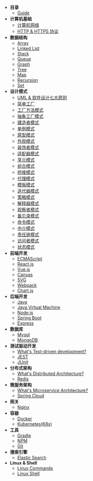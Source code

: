 * **目录**
    * [Guide](/roadmap/)
* **计算机基础**
    * [计算机网络](/roadmap/foundation/networking)
    * [HTTP & HTTPS 协议](/roadmap/foundation/http)
* **数据结构**
    * [Array](/roadmap/data_structure/array)
    * [Linked List](/roadmap/data_structure/LinkedList)
    * [Stack](/roadmap/data_structure/stack)
    * [Queue](/roadmap/data_structure/queue)
    * [Graph](/roadmap/data_structure/graph)
    * [Tree](/roadmap/data_structure/tree)
    * [Map](/roadmap/data_structure/map)
    * [Recursion](/roadmap/data_structure/recursion)
    * [Set](/roadmap/data_structure/set)
* **设计模式**
    * [UML & 软件设计七大原则](/roadmap/design_pattern/uml)
    * [简单工厂](/roadmap/design_pattern/factory)
    * [工厂方法模式](/roadmap/design_pattern/)
    * [抽象工厂模式](/roadmap/design_pattern/)
    * [建造者模式](/roadmap/design_pattern/)
    * [单例模式](/roadmap/design_pattern/singleton)
    * [原型模式](/roadmap/design_pattern/)
    * [外观模式](/roadmap/design_pattern/)
    * [装饰者模式](/roadmap/design_pattern/)
    * [适配器模式](/roadmap/design_pattern/)
    * [享元模式](/roadmap/design_pattern/)
    * [组合模式](/roadmap/design_pattern/)
    * [桥接模式](/roadmap/design_pattern/)
    * [代理模式](/roadmap/design_pattern/)
    * [模板模式](/roadmap/design_pattern/)
    * [迭代器模式](/roadmap/design_pattern/)
    * [策略模式](/roadmap/design_pattern/)
    * [解释器模式](/roadmap/design_pattern/)
    * [观察者模式](/roadmap/design_pattern/)
    * [备忘录模式](/roadmap/design_pattern/)
    * [命令模式](/roadmap/design_pattern/)
    * [中介模式](/roadmap/design_pattern/)
    * [责任链模式](/roadmap/design_pattern/)
    * [访问者模式](/roadmap/design_pattern/)
    * [状态模式](/roadmap/design_pattern/)
* **前端开发**
    * [ECMAScript](/roadmap/frontend/ecmascript)
    * [React.js](/roadmap/frontend/react)
    * [Vue.js](/roadmap/frontend/vue)
    * [Canvas](/roadmap/frontend/canvas)
    * [SVG](/roadmap/frontend/svg)
    * [Webpack](/roadmap/frontend/webpack)
    * [Chart.js](/roadmap/frontend/chart.js)
* **后端开发**
    * [Java](/roadmap/backend/java)
    * [Java Virtual Machine](/roadmap/backend/jvm)
    * [Node.js](/roadmap/backend/node.js)
    * [Spring Boot](/roadmap/backend/springboot)
    * [Express](/roadmap/backend/express)
* **数据库**
    * [Mysql](/roadmap/database/mysql)
    * [MongoDB](/roadmap/database/mongodb)
* **测试驱动开发**
    * [What's Test-driven development?](/roadmap/test_driven/)
    * [JEST](/roadmap/test_driven/jest)
    * [JUnit](/roadmap/test_driven/junit)
* **分布式架构**
    * [What's Distributed Architecture?](/roadmap/distributed/)
    * [Redis](/roadmap/distributed/redis)
* **微服务架构**
    * [What's Microservice Architecture?](/roadmap/microservice/)
    * [Spring Cloud](/roadmap/microservice/springcloud)
* **网关**
    * [Nginx](/roadmap/gateway/nginx)
* **容器**
    * [Docker](/roadmap/container/docker)
    * [Kubernetes(K8s)](/roadmap/container/kubernetes)
* **工具**
    * [Gradle](/roadmap/tools/gradle)
    * [NPM](/roadmap/tools/npm)
    * [Git](/roadmap/tools/git)
* **搜索引擎**
    * [Elastic Search](/roadmap/search_engin/elasticsearch)
* **Linux & Shell**
    * [Linux Commands](/roadmap/linux/commands)
    * [Linux Shell](/roadmap/linux/shell)
